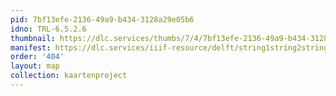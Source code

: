 ```yaml
---
pid: 7bf13efe-2136-49a9-b434-3128a29e05b6
idno: TRL-6.5.2.6
thumbnail: https://dlc.services/thumbs/7/4/7bf13efe-2136-49a9-b434-3128a29e05b6/full/400,339/0/default.jpg
manifest: https://dlc.services/iiif-resource/delft/string1string2string3/kaartenproject-2007/TRL-6.5.2.6
order: '404'
layout: map
collection: kaartenproject
---
```

